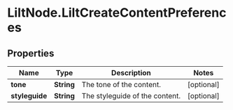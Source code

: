 # LiltNode.LiltCreateContentPreferences

## Properties

Name | Type | Description | Notes
------------ | ------------- | ------------- | -------------
**tone** | **String** | The tone of the content. | [optional] 
**styleguide** | **String** | The styleguide of the content. | [optional] 


